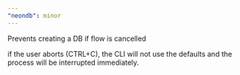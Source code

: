 ```yaml
---
"neondb": minor
---
```


Prevents creating a DB if flow is cancelled

if the user aborts (CTRL+C), the CLI will not use the defaults and the process will be interrupted immediately.
